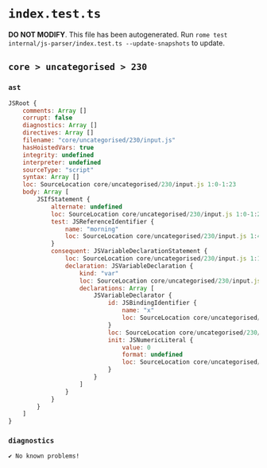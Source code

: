 # `index.test.ts`

**DO NOT MODIFY**. This file has been autogenerated. Run `rome test internal/js-parser/index.test.ts --update-snapshots` to update.

## `core > uncategorised > 230`

### `ast`

```javascript
JSRoot {
	comments: Array []
	corrupt: false
	diagnostics: Array []
	directives: Array []
	filename: "core/uncategorised/230/input.js"
	hasHoistedVars: true
	integrity: undefined
	interpreter: undefined
	sourceType: "script"
	syntax: Array []
	loc: SourceLocation core/uncategorised/230/input.js 1:0-1:23
	body: Array [
		JSIfStatement {
			alternate: undefined
			loc: SourceLocation core/uncategorised/230/input.js 1:0-1:23
			test: JSReferenceIdentifier {
				name: "morning"
				loc: SourceLocation core/uncategorised/230/input.js 1:4-1:11 (morning)
			}
			consequent: JSVariableDeclarationStatement {
				loc: SourceLocation core/uncategorised/230/input.js 1:13-1:23
				declaration: JSVariableDeclaration {
					kind: "var"
					loc: SourceLocation core/uncategorised/230/input.js 1:13-1:23
					declarations: Array [
						JSVariableDeclarator {
							id: JSBindingIdentifier {
								name: "x"
								loc: SourceLocation core/uncategorised/230/input.js 1:17-1:18 (x)
							}
							loc: SourceLocation core/uncategorised/230/input.js 1:17-1:22
							init: JSNumericLiteral {
								value: 0
								format: undefined
								loc: SourceLocation core/uncategorised/230/input.js 1:21-1:22
							}
						}
					]
				}
			}
		}
	]
}
```

### `diagnostics`

```
✔ No known problems!

```
